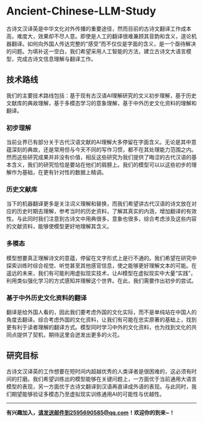 # Ancient-Chinese-LLM-Study
古诗文汉译英是中华文化对外传播的重要途径，然而目前的古诗文翻译工作成本高，难度大，效果却不尽人意。即使是人工的翻译很难兼顾其音韵和含义，遑论机器翻译。如何向外国人传达完整的“感受”而不仅仅是字面的含义，是一个亟待解决的问题。为填补这一空白，我们希望采用人工智能的方法，建立古诗文大语言模型，完成古诗文信息理解与翻译工作。

## 技术路线
我们的主要技术路线包括：基于现有古汉语AI理解研究的文义初步理解，基于历史文献库的典故理解，基于多模态学习的意象理解，基于中外历史文化资料的理解和翻译。

### 初步理解
当前业界已有部分关于古代汉语文献的AI理解大多停留在字面含义。无论是其中意蕴深刻的典故，还是常用但与今天不同的写作习惯，都不在其处理能力范围之内。然而这些研究成果并非没有价值，相反这些研究为我们提供了晦涩的古代汉语的基本含义，我们的研究恰恰是要站在他们的肩膀上。我们的模型可以以这些初步的理解作为基础，在更有针对性的数据上精调。

### 历史文献库
当下的机器翻译更多是关注词义理解和替换，而我们希望讲古代汉语的诗文放在对应的历史时期去理解，参考当时的历史资料，了解其真实的内涵，增加翻译的有效性。与此同时我们注意到古诗文中用典很多，意象也很多，综合考虑涉及这些内容的文献资料，能够使模型更好地理解其含义。

### 多模态
模型想要真正理解诗文的意蕴，停留在文字形式上是行不通的。我们希望在研究中探索训练时综合视觉、听觉甚至其他感官信息，使之能够更好理解文本的可能。在遥远的未来，我们有可能利用虚拟现实技术，让AI模型在虚拟现实中大量“实践”，利用类似强化学习的方式感知并理解这个世界。在此，我们需要作出初步的尝试。

### 基于中外历史文化资料的翻译
翻译是给外国人看的，因此我们要考虑外国的文化实际，而不是单纯站在中国人的角度去翻译。综合考虑外国的文化资料，让我们有可能在忠实原著的基础上，找到更有利于读者理解的翻译方式。模型同时学习中外的文化资料，也为找到文化的共同点提供了契机，期待这里会迸发出更多的火花。

## 研究目标
古诗文汉译英的工作想要在短时间内超越优秀的人类译者是很困难的，这必须有时间的打磨。我们希望训练出的模型能够在关键问题上，一方面优于当前通用大语言模型的表现，另一方面优于古诗文翻译到汉语再直译成外语的表现。与此同时，我们期望能够验证多模态乃至虚拟现实训练通用AI的可能性与优越性。

---
**有兴趣加入，请发送邮件到2595690585@qq.com！欢迎你的到来~！**

